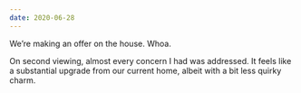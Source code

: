 ```yaml
---
date: 2020-06-28
---
```


We’re making an offer on the house. Whoa.

On second viewing, almost every concern I had was addressed. It feels like a substantial upgrade from our current home, albeit with a bit less quirky charm.

